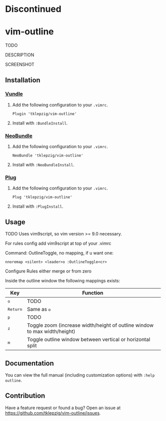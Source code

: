 # Discontinued

# vim-outline

TODO

DESCRIPTION

SCREENSHOT

## Installation

### [Vundle](https://github.com/gmarik/Vundle.vim)

1.  Add the following configuration to your `.vimrc`.

        Plugin 'tklepzig/vim-outline'

2.  Install with `:BundleInstall`.

### [NeoBundle](https://github.com/Shougo/neobundle.vim)

1.  Add the following configuration to your `.vimrc`.

        NeoBundle 'tklepzig/vim-outline'

2.  Install with `:NeoBundleInstall`.

### [Plug](https://github.com/junegunn/vim-plug)

1.  Add the following configuration to your `.vimrc`.

        Plug 'tklepzig/vim-outline'

2.  Install with `:PlugInstall`.

## Usage

TODO
Uses vim9script, so vim version >= 9.0 necessary.

For rules config add vim9script at top of your .vimrc

Command: OutlineToggle, no mapping, if u want one:

    nnoremap <silent> <leader>o :OutlineToggle<cr>

Configure Rules either merge or from zero

Inside the outline window the following mappings exists:

| Key               | Function                                                                  |
| ----------------- | ------------------------------------------------------------------------- |
| <kbd>o</kbd>      | TODO                                                                      |
| <kbd>Return</kbd> | Same as <kbd>o</kbd>                                                      |
| <kbd>p</kbd>      | TODO                                                                      |
| <kbd>z</kbd>      | Toggle zoom (increase width/height of outline window to max width/height) |
| <kbd>m</kbd>      | Toggle outline window between vertical or horizontal split                |

## Documentation

You can view the full manual (including customization options) with `:help outline`.

## Contribution

Have a feature request or found a bug? Open an issue at https://github.com/tklepzig/vim-outline/issues.
